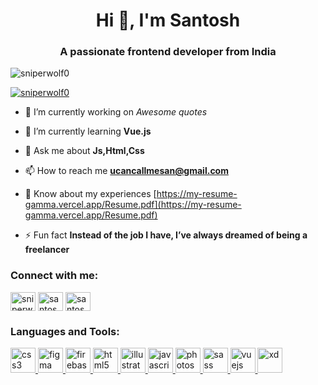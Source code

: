<h1 align="center">Hi 👋, I'm Santosh</h1>
<h3 align="center">A passionate frontend developer from India</h3>

<p align="left"> <img src="https://komarev.com/ghpvc/?username=sniperwolf0&label=Profile%20views&color=0e75b6&style=flat" alt="sniperwolf0" /> </p>

<p align="left"> <a href="https://github.com/ryo-ma/github-profile-trophy"><img src="https://github-profile-trophy.vercel.app/?username=sniperwolf0" alt="sniperwolf0" /></a> </p>

- 🔭 I’m currently working on *Awesome quotes*

- 🌱 I’m currently learning **Vue.js**

- 💬 Ask me about **Js,Html,Css**

- 📫 How to reach me **ucancallmesan@gmail.com**

- 📄 Know about my experiences [https://my-resume-gamma.vercel.app/Resume.pdf](https://my-resume-gamma.vercel.app/Resume.pdf)

- ⚡ Fun fact **Instead of the job I have, I’ve always dreamed of being a freelancer**

<h3 align="left">Connect with me:</h3>
<p align="left">
<a href="https://dev.to/sniperwolf0" target="blank"><img align="center" src="https://cdn.jsdelivr.net/npm/simple-icons@3.0.1/icons/dev-dot-to.svg" alt="sniperwolf0" height="30" width="40" /></a>
<a href="https://www.behance.net/santoshdhal" target="blank"><img align="center" src="https://cdn.jsdelivr.net/npm/simple-icons@3.0.1/icons/behance.svg" alt="santoshdhal" height="30" width="40" /></a>
  <a href="https://dribbble.com/santoshdhal" target="blank"><img align="center" src="https://cdn.jsdelivr.net/npm/simple-icons@3.0.1/icons/dribbble.svg" alt="santoshdhal" height="30" width="40" /></a>
</p>

<h3 align="left">Languages and Tools:</h3>
<p align="left"> <a href="https://www.w3schools.com/css/" target="_blank"> <img src="https://devicons.github.io/devicon/devicon.git/icons/css3/css3-original-wordmark.svg" alt="css3" width="40" height="40"/> </a> <a href="https://www.figma.com/" target="_blank"> <img src="https://www.vectorlogo.zone/logos/figma/figma-icon.svg" alt="figma" width="40" height="40"/> </a> <a href="https://firebase.google.com/" target="_blank"> <img src="https://www.vectorlogo.zone/logos/firebase/firebase-icon.svg" alt="firebase" width="40" height="40"/> </a> <a href="https://www.w3.org/html/" target="_blank"> <img src="https://devicons.github.io/devicon/devicon.git/icons/html5/html5-original-wordmark.svg" alt="html5" width="40" height="40"/> </a> <a href="https://www.adobe.com/in/products/illustrator.html" target="_blank"> <img src="https://www.vectorlogo.zone/logos/adobe_illustrator/adobe_illustrator-icon.svg" alt="illustrator" width="40" height="40"/> </a> <a href="https://developer.mozilla.org/en-US/docs/Web/JavaScript" target="_blank"> <img src="https://devicons.github.io/devicon/devicon.git/icons/javascript/javascript-original.svg" alt="javascript" width="40" height="40"/> </a> <a href="https://www.photoshop.com/en" target="_blank"> <img src="https://devicons.github.io/devicon/devicon.git/icons/photoshop/photoshop-plain.svg" alt="photoshop" width="40" height="40"/> </a> <a href="https://sass-lang.com" target="_blank"> <img src="https://devicons.github.io/devicon/devicon.git/icons/sass/sass-original.svg" alt="sass" width="40" height="40"/> </a> <a href="https://vuejs.org/" target="_blank"> <img src="https://devicons.github.io/devicon/devicon.git/icons/vuejs/vuejs-original-wordmark.svg" alt="vuejs" width="40" height="40"/> </a> <a href="https://www.adobe.com/products/xd.html" target="_blank"> <img src="https://cdn.worldvectorlogo.com/logos/adobe-xd.svg" alt="xd" width="40" height="40"/> </a> </p>

